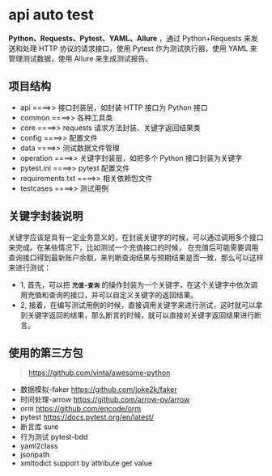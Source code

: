 # api auto test

**Python、Requests、Pytest、YAML、Allure** ，通过 Python+Requests 来发送和处理 HTTP 协议的请求接口，使用 Pytest 作为测试执行器，使用 YAML 来管理测试数据，使用 Allure 来生成测试报告。

## 项目结构

- api ====>> 接口封装层，如封装 HTTP 接口为 Python 接口
- common ====>> 各种工具类
- core ====>> requests 请求方法封装、关键字返回结果类
- config ====>> 配置文件
- data ====>> 测试数据文件管理
- operation ====>> 关键字封装层，如把多个 Python 接口封装为关键字
- pytest.ini ====>> pytest 配置文件
- requirements.txt ====>> 相关依赖包文件
- testcases ====>> 测试用例

## 关键字封装说明

关键字应该是具有一定业务意义的，在封装关键字的时候，可以通过调用多个接口来完成。在某些情况下，比如测试一个充值接口的时候，
在充值后可能需要调用查询接口得到最新账户余额，来判断查询结果与预期结果是否一致，那么可以这样来进行测试：

- 1, 首先，可以把 **`充值-查询`** 的操作封装为一个关键字，在这个关键字中依次调用充值和查询的接口，并可以自定义关键字的返回结果。
- 2, 接着，在编写测试用例的时候，直接调用关键字来进行测试，这时就可以拿到关键字返回的结果，那么断言的时候，就可以直接对关键字返回结果进行断言。

## 使用的第三方包

> https://github.com/vinta/awesome-python

- 数据模拟-faker https://github.com/joke2k/faker
- 时间处理-arrow https://github.com/arrow-py/arrow
- orm https://github.com/encode/orm
- pytest https://docs.pytest.org/en/latest/
- 断言库 sure
- 行为测试 pytest-bdd
- yaml2class
- jsonpath
- xmltodict support by attribute get value
